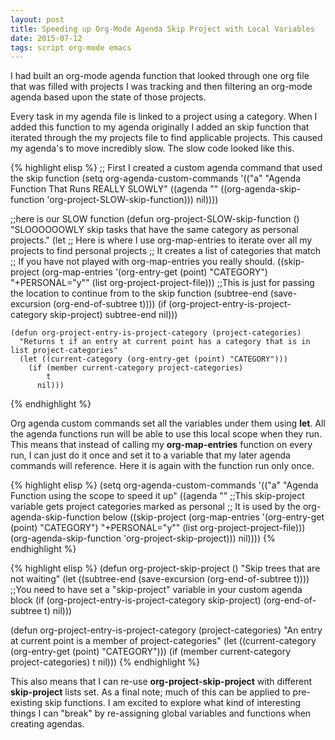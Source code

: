 ```yaml
---
layout: post
title: Speeding up Org-Mode Agenda Skip Project with Local Variables
date: 2015-07-12
tags: script org-mode emacs
---
```


I had built an org-mode agenda function that looked through one org file that was filled with projects I was tracking and then filtering an org-mode agenda based upon the state of those projects.

Every task in my agenda file is linked to a project using a category.  When I added this function to my agenda originally I added an skip function that iterated through the my projects file to find applicable projects. This caused my agenda's to move incredibly slow. The slow code looked like this.

{% highlight elisp %}
  ;; First I created a custom agenda command that used the skip function
    (setq org-agenda-custom-commands
          '(("a"
             "Agenda Function That Runs REALLY SLOWLY"
             ((agenda ""
                      ((org-agenda-skip-function 'org-project-SLOW-skip-function)))
              nil))))

  ;;here is our SLOW function
    (defun org-project-SLOW-skip-function ()
      "SLOOOOOOWLY skip tasks that have the same category as personal projects."
      (let
          ;; Here is where I use org-map-entries to iterate over all my projects to find personal projects
          ;; It creates a list of categories that match
          ;; If you have not played with org-map-entries you really should.
          ((skip-project (org-map-entries '(org-entry-get (point) "CATEGORY")
                                          "+PERSONAL=\"y\""
                                          (list org-project-project-file)))
           ;;This is just for passing the location to continue from to the skip function
           (subtree-end (save-excursion (org-end-of-subtree t))))
        (if (org-project-entry-is-project-category skip-project)
            subtree-end
          nil)))

    (defun org-project-entry-is-project-category (project-categories)
      "Returns t if an entry at current point has a category that is in list project-categories"
      (let ((current-category (org-entry-get (point) "CATEGORY")))
        (if (member current-category project-categories)
            t
          nil)))
{% endhighlight %}

Org agenda custom commands set all the variables under them using **let**. All the agenda functions run will be able to use this local scope when they run. This means that instead of calling my **org-map-entries** function on every run, I can just do it once and set it to a variable that my later agenda commands will reference. Here it is again with the function run only once.

{% highlight elisp %}
  (setq org-agenda-custom-commands
        '(("a"
           "Agenda Function using the scope to speed it up"
           ((agenda ""
                    ;;This skip-project variable gets project categories marked as personal
                    ;; It is used by the org-agenda-skip-function below
                    ((skip-project (org-map-entries '(org-entry-get (point) "CATEGORY") "+PERSONAL=\"y\"" (list org-project-project-file)))
                     (org-agenda-skip-function 'org-project-skip-project)))
            nil))))
{% endhighlight %}

{% highlight elisp %}
  (defun org-project-skip-project ()
    "Skip trees that are not waiting"
    (let ((subtree-end (save-excursion (org-end-of-subtree t))))
      ;;You need to have set a "skip-project" variable in your custom agenda block
      (if (org-project-entry-is-project-category skip-project)
          (org-end-of-subtree t)
        nil)))

  (defun org-project-entry-is-project-category (project-categories)
    "An entry at current point is a member of project-categories"
    (let ((current-category (org-entry-get (point) "CATEGORY")))
      (if (member current-category project-categories)
          t
        nil)))
{% endhighlight %}

This also means that I can re-use **org-project-skip-project** with different **skip-project** lists set. As a final note; much of this can be applied to pre-existing skip functions. I am excited to explore what kind of interesting things I can "break" by re-assigning global variables and functions when creating agendas.

